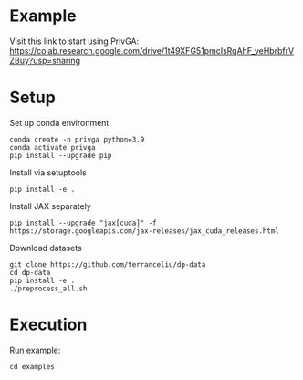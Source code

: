 # Example 

Visit this link to start using PrivGA:
https://colab.research.google.com/drive/1t49XFG51pmcIsRqAhF_veHbrbfrVZBuy?usp=sharing

# Setup




Set up conda environment
````
conda create -n privga python=3.9
conda activate privga
pip install --upgrade pip
````


Install via setuptools
````
pip install -e .
````

Install JAX separately
````
pip install --upgrade "jax[cuda]" -f https://storage.googleapis.com/jax-releases/jax_cuda_releases.html
````


Download datasets
````
git clone https://github.com/terranceliu/dp-data
cd dp-data
pip install -e .
./preprocess_all.sh
````




# Execution

Run example: 
````
cd examples
````
